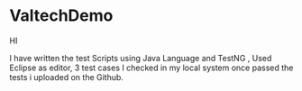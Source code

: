 # ValtechDemo


HI

I have written the test Scripts using Java Language and TestNG , Used Eclipse as editor, 
3 test cases I checked in my local system once passed the tests i uploaded on the Github.
